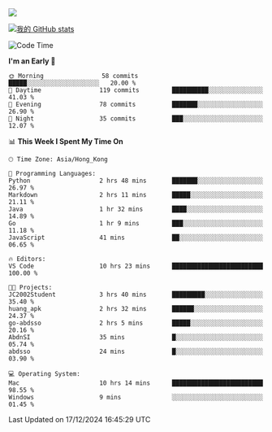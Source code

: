<img align="center" src="https://readme-typing-svg.demolab.com/?font=Fira+Code&pause=1000&random=true&width=435&lines=%E2%9D%A4+Hello!+%E2%9D%A4;Welcome+to+my+Github+Profile~;I%27m+a+student+from+SCNU+%26+UoA" />

[![我的 GitHub stats](https://github-readme-stats.vercel.app/api?username=AptS-1547&show_icons=true&theme=ambient_gradient)](https://github.com/anuraghazra/github-readme-stats)

<!--START_SECTION:waka-->
![Code Time](http://img.shields.io/badge/Code%20Time-105%20hrs%2052%20mins-blue)

**I'm an Early 🐤** 

```text
🌞 Morning                58 commits          █████░░░░░░░░░░░░░░░░░░░░   20.00 % 
🌆 Daytime                119 commits         ██████████░░░░░░░░░░░░░░░   41.03 % 
🌃 Evening                78 commits          ███████░░░░░░░░░░░░░░░░░░   26.90 % 
🌙 Night                  35 commits          ███░░░░░░░░░░░░░░░░░░░░░░   12.07 % 
```


📊 **This Week I Spent My Time On** 

```text
🕑︎ Time Zone: Asia/Hong_Kong

💬 Programming Languages: 
Python                   2 hrs 48 mins       ███████░░░░░░░░░░░░░░░░░░   26.97 % 
Markdown                 2 hrs 11 mins       █████░░░░░░░░░░░░░░░░░░░░   21.11 % 
Java                     1 hr 32 mins        ████░░░░░░░░░░░░░░░░░░░░░   14.89 % 
Go                       1 hr 9 mins         ███░░░░░░░░░░░░░░░░░░░░░░   11.18 % 
JavaScript               41 mins             ██░░░░░░░░░░░░░░░░░░░░░░░   06.65 % 

🔥 Editors: 
VS Code                  10 hrs 23 mins      █████████████████████████   100.00 % 

🐱‍💻 Projects: 
JC2002Student            3 hrs 40 mins       █████████░░░░░░░░░░░░░░░░   35.40 % 
huang_apk                2 hrs 32 mins       ██████░░░░░░░░░░░░░░░░░░░   24.37 % 
go-abdsso                2 hrs 5 mins        █████░░░░░░░░░░░░░░░░░░░░   20.16 % 
AbdnSI                   35 mins             █░░░░░░░░░░░░░░░░░░░░░░░░   05.74 % 
abdsso                   24 mins             █░░░░░░░░░░░░░░░░░░░░░░░░   03.90 % 

💻 Operating System: 
Mac                      10 hrs 14 mins      █████████████████████████   98.55 % 
Windows                  9 mins              ░░░░░░░░░░░░░░░░░░░░░░░░░   01.45 % 
```


 Last Updated on 17/12/2024 16:45:29 UTC
<!--END_SECTION:waka-->
